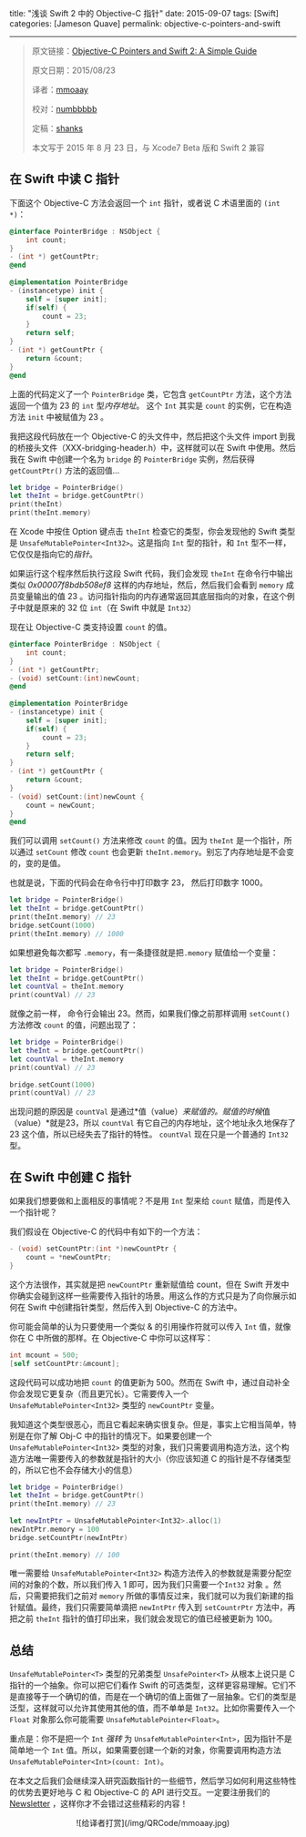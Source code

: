 title: "浅谈 Swift 2 中的 Objective-C 指针"
date: 2015-09-07
tags: [Swift]
categories: [Jameson Quave]
permalink: objective-c-pointers-and-swift

---
> 原文链接：[Objective-C Pointers and Swift 2: A Simple Guide](http://jamesonquave.com/blog/objective-c-pointers-and-swift)
> 
> 原文日期：2015/08/23
> 
> 译者：[mmoaay](http://blog.csdn.net/mmoaay)
> 
> 校对：[numbbbbb](https://github.com/numbbbbb)
> 
> 定稿：[shanks](http://codebuild.me/)
> 
> 本文写于 2015 年 8 月 23 日，与 Xcode7 Beta 版和 Swift 2 兼容


## 在 Swift 中读 C 指针

下面这个 Objective-C 方法会返回一个 `int` 指针，或者说 C 术语里面的 `(int *)`：

```objectivec
@interface PointerBridge : NSObject {
    int count;
}
- (int *) getCountPtr;
@end
 
@implementation PointerBridge
- (instancetype) init {
    self = [super init];
    if(self) {
        count = 23;
    }
    return self;
}
- (int *) getCountPtr {
    return &count;
}
@end
```

<!--more-->

上面的代码定义了一个 `PointerBridge` 类，它包含 `getCountPtr` 方法，这个方法返回一个值为 23 的 `int` 型*内存地址*。 这个 `Int` 其实是 `count` 的实例，它在构造方法 `init` 中被赋值为 23 。

我把这段代码放在一个 Objective-C 的头文件中，然后把这个头文件 import 到我的桥接头文件（XXX-bridging-header.h）中，这样就可以在 Swift 中使用。然后我在 Swift 中创建一个名为 `bridge` 的 `PointerBridge` 实例，然后获得 `getCountPtr()` 方法的返回值…

```swift
let bridge = PointerBridge()
let theInt = bridge.getCountPtr()
print(theInt)
print(theInt.memory)
```

在 Xcode 中按住 Option 键点击 `theInt` 检查它的类型，你会发现他的 Swift 类型是  `UnsafeMutablePointer<Int32>`。这是指向 `Int` 型的指针，和 `Int` 型不一样，它仅仅是指向它的*指针*。

如果运行这个程序然后执行这段 Swift 代码，我们会发现 `theInt` 在命令行中输出类似 *0x00007f8bdb508ef8* 这样的内存地址，然后，然后我们会看到 `memory` 成员变量输出的值 23 。访问指针指向的内存通常返回其底层指向的对象，在这个例子中就是原来的 32 位 `int`（在 Swift 中就是 `Int32`）

现在让 Objective-C 类支持设置 `count` 的值。

```objectivec
@interface PointerBridge : NSObject {
    int count;
}
- (int *) getCountPtr;
- (void) setCount:(int)newCount;
@end
 
@implementation PointerBridge
- (instancetype) init {
    self = [super init];
    if(self) {
        count = 23;
    }
    return self;
}
- (int *) getCountPtr {
    return &count;
}
- (void) setCount:(int)newCount {
    count = newCount;
}
@end
```

我们可以调用 `setCount()` 方法来修改 `count` 的值。因为 `theInt` 是一个指针，所以通过 `setCount` 修改 `count` 也会更新 `theInt.memory`。别忘了内存地址是不会变的，变的是值。

也就是说，下面的代码会在命令行中打印数字 23， 然后打印数字 1000。

```swift
let bridge = PointerBridge()
let theInt = bridge.getCountPtr()
print(theInt.memory) // 23
bridge.setCount(1000)
print(theInt.memory) // 1000
```

如果想避免每次都写 `.memory`，有一条捷径就是把`.memory` 赋值给一个变量：

```swift
let bridge = PointerBridge()
let theInt = bridge.getCountPtr()
let countVal = theInt.memory
print(countVal) // 23
```

就像之前一样， 命令行会输出 23。然而，如果我们像之前那样调用 `setCount()` 方法修改 `count` 的值，问题出现了：

```swift
let bridge = PointerBridge()
let theInt = bridge.getCountPtr()
let countVal = theInt.memory
print(countVal) // 23
 
bridge.setCount(1000)
print(countVal) // 23
```

出现问题的原因是 `countVal` 是通过*值（value）*来赋值的。赋值的时候*值（value）*就是23，所以 `countVal` 有它自己的内存地址，这个地址永久地保存了 23 这个值，所以已经失去了指针的特性。 `countVal` 现在只是一个普通的 `Int32` 型。

## 在 Swift 中创建 C 指针

如果我们想要做和上面相反的事情呢？不是用 `Int` 型来给 `count` 赋值，而是传入一个指针呢？

我们假设在 Objective-C 的代码中有如下的一个方法：

```objectivec
- (void) setCountPtr:(int *)newCountPtr {
    count = *newCountPtr;
}
```

这个方法很作，其实就是把 `newCountPtr` 重新赋值给 count，但在 Swift 开发中你确实会碰到这样一些需要传入指针的场景。用这么作的方式只是为了向你展示如何在 Swift 中创建指针类型，然后传入到 Objective-C 的方法中。

你可能会简单的认为只要使用一个类似 & 的引用操作符就可以传入 `Int` 值，就像你在 C 中所做的那样。在 Objective-C 中你可以这样写：

```objectivec
int mcount = 500;
[self setCountPtr:&mcount];
```

这段代码可以成功地把 `count` 的值更新为 500。然而在 Swift 中，通过自动补全你会发现它更复杂（而且更冗长）。它需要传入一个`UnsafeMutablePointer<Int32>` 类型的 `newCountPtr` 变量。

我知道这个类型很恶心，而且它看起来确实很复杂。但是，事实上它相当简单，特别是在你了解 Obj-C 中的指针的情况下。如果要创建一个`UnsafeMutablePointer<Int32>` 类型的对象，我们只需要调用构造方法，这个构造方法唯一需要传入的参数就是指针的大小（你应该知道 C 的指针是不存储类型的，所以它也不会存储大小的信息）

```swift
let bridge = PointerBridge()
let theInt = bridge.getCountPtr()
print(theInt.memory) // 23
 
let newIntPtr = UnsafeMutablePointer<Int32>.alloc(1)
newIntPtr.memory = 100
bridge.setCountPtr(newIntPtr)
 
print(theInt.memory) // 100
```

唯一需要给 `UnsafeMutablePointer<Int32>` 构造方法传入的参数就是需要分配空间的对象的个数，所以我们传入 1 即可，因为我们只需要一个`Int32` 对象 。然后，只需要把我们之前对 `memory` 所做的事情反过来，我们就可以为我们新建的指针赋值。最终，我们只需要简单滴把 `newIntPtr` 传入到 `setCountrPtr` 方法中，再把之前 `theInt` 指针的值打印出来，我们就会发现它的值已经被更新为 100。

## 总结

`UnsafeMutablePointer<T>` 类型的兄弟类型 `UnsafePointer<T>` 从根本上说只是 C 指针的一个抽象。你可以把它们看作 Swift 的可选类型，这样更容易理解。它们不是直接等于一个确切的值，而是在一个确切的值上面做了一层抽象。它们的类型是泛型，这样就可以允许其使用其他的值，而不单单是 `Int32`。比如你需要传入一个 `Float` 对象那么你可能需要 `UnsafeMutablePointer<Float>`。

重点是：你不是把一个 `Int` *强转* 为 `UnsafeMutablePointer<Int>`，因为指针不是简单地一个 `Int` 值。所以，如果需要创建一个新的对象，你需要调用构造方法 `UnsafeMutablePointer<Int>(count: Int)`。

在本文之后我们会继续深入研究函数指针的一些细节，然后学习如何利用这些特性的优势去更好地与 C 和 Objective-C 的 API 进行交互。一定要注册我们的 [Newsletter](http://jamesonquave.us6.list-manage1.com/subscribe?u=1d2576bf288fe2fd7fa71bd20&id=6c787ed58a) ，这样你才不会错过这些精彩的内容！

<center>![给译者打赏](/img/QRCode/mmoaay.jpg)</center>
